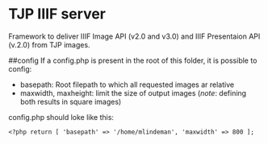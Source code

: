 # TJP IIIF server

Framework to deliver IIIF Image API (v2.0 and v3.0) and IIIF Presentaion API (v.2.0)
from TJP images.

##config
If a config.php is present in the root of this folder, it is possible to config:

- basepath: Root filepath to which all requested images ar relative
- maxwidth, maxheight: limit the size of output images (*note*: defining both results in square images)

config.php should loke like this:

``<?php
return [
    'basepath' => '/home/mlindeman',
    'maxwidth' => 800
];``
